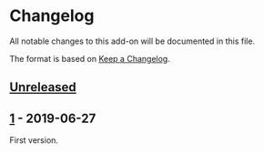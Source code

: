 # Changelog
All notable changes to this add-on will be documented in this file.

The format is based on [Keep a Changelog](https://keepachangelog.com/en/1.0.0/).

## [Unreleased]


## [1] - 2019-06-27

First version.

[Unreleased]: https://github.com/zaproxy/fuzzdb-web-backdoors/compare/v1...HEAD
[1]: https://github.com/zaproxy/fuzzdb-web-backdoors/releases/v1
